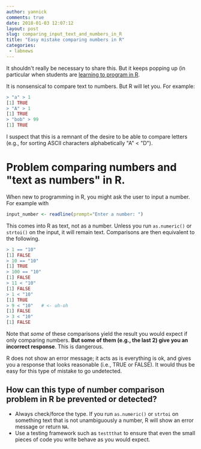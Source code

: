 ```yaml
---
author: yannick
comments: true
date: 2018-01-03 12:07:12
layout: post
slug: comparing_input_text_and_numbers_in_R
title: "Easy mistake comparing numbers in R"
categories:
 - labnews
---
```


It shouldn't really be necessary to share this. But it keeps popping up (in particular when students are [learning to program in R](/teaching#programming_in_r). 

It is nonsensical to compare text to numbers. But R will let you. For example:


```R
> "a" > 1
[1] TRUE
> "A" > 1
[1] TRUE
> "bob" > 99
[1] TRUE
```

I suspect that this is a remnant of the desire to be able to compare letters (e.g., for sorting ASCII characters alphabetically "A" < "D").


# Problem comparing numbers and "text as numbers" in R.

When new to programming in R, you might ask the user to input a number. For example with


```R
input_number <- readline(prompt="Enter a number: ")

```

This comes into R as text, not as a number. Unless you run `as.numeric()` or `strtoi()` on the input, it will remain text. Comparisons are then equivalent to the following.


```R
> 1 == "10"
[1] FALSE
> 10 == "10"
[1] TRUE
> 100 == "10"
[1] FALSE
> 11 < "10"
[1] FALSE
> 1 < "10"
[1] TRUE
> 9 < "10"   # <- uh-oh
[1] FALSE
> 3 < "10"
[1] FALSE
```


Note that *some* of these comparisons yield the result you would expect if only comparing numbers. **But some of them (e.g., the last 2) give you an incorrect response**. This is dangerous.

R does not show an error message; it acts as is everything is ok, and gives you a response that looks reasonable (i.e., TRUE or FALSE). It would thus be easy for this type of mistake to go undetected.


## How can this type of number comparison problem in R be prevented or detected?

* Always check/force the type. If you run `as.numeric()` or `strtoi` on something text that is not unambiguously a number, R will show an error message or return `NA`.
* Use a testing framework such as `testtthat` to ensure that even the small pieces of code you write behave as you would expect.
